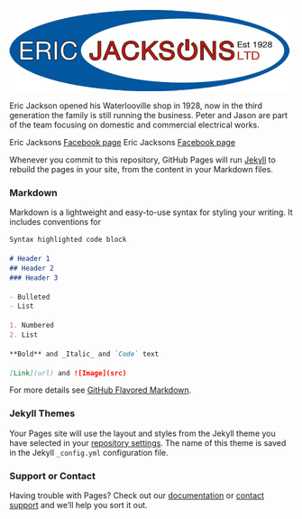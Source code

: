 ![Jacksons Logo](EricJacksons-logo-transparent.png)



Eric Jackson opened his Waterlooville shop in 1928, now in the third generation the family is still running the business. Peter and Jason are part of the team focusing on domestic and commercial electrical works.

Eric Jacksons [Facebook page](https://www.facebook.com/ericjacksons/) 
Eric Jacksons [Facebook page](https://www.yell.com/biz/eric-jackson-s-ltd-waterlooville-2660719/)











Whenever you commit to this repository, GitHub Pages will run [Jekyll](https://jekyllrb.com/) to rebuild the pages in your site, from the content in your Markdown files.

### Markdown

Markdown is a lightweight and easy-to-use syntax for styling your writing. It includes conventions for

```markdown
Syntax highlighted code block

# Header 1
## Header 2
### Header 3

- Bulleted
- List

1. Numbered
2. List

**Bold** and _Italic_ and `Code` text

[Link](url) and ![Image](src)
```

For more details see [GitHub Flavored Markdown](https://guides.github.com/features/mastering-markdown/).

### Jekyll Themes

Your Pages site will use the layout and styles from the Jekyll theme you have selected in your [repository settings](https://github.com/jacko0/test/settings). The name of this theme is saved in the Jekyll `_config.yml` configuration file.

### Support or Contact

Having trouble with Pages? Check out our [documentation](https://help.github.com/categories/github-pages-basics/) or [contact support](https://github.com/contact) and we’ll help you sort it out.
